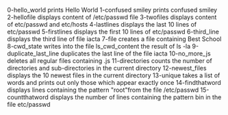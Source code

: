 0-hello_world prints Hello World
1-confused smiley prints confused smiley
2-hellofile displays content of /etc/passwd file
3-twofiles displays content of etc/passwd and etc/hosts
4-lastlines displays the last 10 lines of etc/passwd
5-firstlines displays the first 10 lines of etc/passwd
6-third_line displays the third line of file iacta
7-file creates a file containing Best School
8-cwd_state writes into the file ls_cwd_content the result of ls -la
9-duplicate_last_line duplicates the last line of the file iacta
10-no_more_js deletes all regular files containing .js
11-directories counts the number of directories and sub-directories in the current directory
12-newest_files displays the 10 newest files in the current directory
13-unique takes a list of words and prints out only those which appear exactly once
14-findthatword displays lines containing the pattern "root"from the file /etc/passwd
15-countthatword displays the number of lines containing the pattern bin in the file etc/passwd
